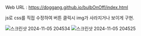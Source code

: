 Web URL : https://doggang.github.io/bulbOnOff/index.html

js로 css를 직접 수정하여 버튼 클릭시 img가 사라지거나 보이게 구현.

![스크린샷 2024-11-05 204534](https://github.com/user-attachments/assets/20c435e4-2f7f-4920-bcff-5bf7a5e66e46)
![스크린샷 2024-11-05 204525](https://github.com/user-attachments/assets/f4f905fd-d09a-49b7-a1d7-25462db4ea67)
